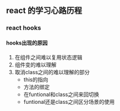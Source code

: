 ## react 的学习心路历程

### react hooks

#### hooks出现的原因

1. 在组件之间难以复用状态逻辑
2. 组件变的难以理解
3. 取消class之间的难以理解的部分
    - this的指向
    - 方法的绑定
    - 在funtional和class之间来回切换
    - funtional还是class之间区分场景的使用
